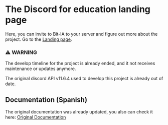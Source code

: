# The Discord for education landing page

Here, you can invite to Bit-IA to your server and figure out more about the project. Go to the
[Landing page](https://polipop-code.github.io/discord-for-education/).
### ⚠ WARNING
The develop timeline for the project is already ended, and it not receives maintenance
or updates anymore.

The original discord API v11.6.4 used to develop this project is already out of date.
## Documentation (Spanish)
The original documentation was already updated, you also can check it here: [Original Documentation](https://mybot-team.github.io/documentacion/guia/en-marcha-primer-bot.html)

